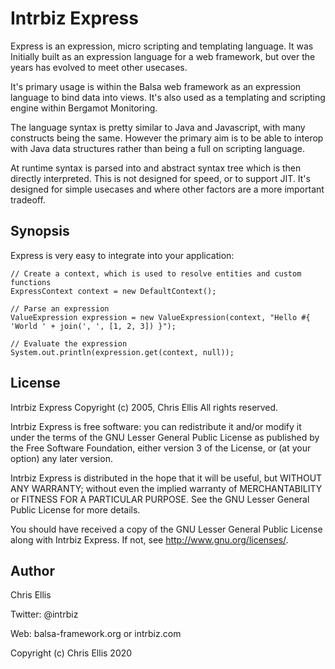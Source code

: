 # Intrbiz Express

Express is an expression, micro scripting and templating language.  It was Initially built as an expression language for a web framework, but over the years has evolved to meet other usecases.

It's primary usage is within the Balsa web framework as an expression language to bind data into views.  It's also used as a templating and scripting engine within Bergamot Monitoring.

The language syntax is pretty similar to Java and Javascript, with many constructs being the same.  However the primary aim is to be able to interop with Java data structures rather than being 
a full on scripting language.

At runtime syntax is parsed into and abstract syntax tree which is then directly interpreted.  This is not designed for speed, or to support JIT.  It's designed for simple usecases and where 
other factors are a more important tradeoff.

## Synopsis

Express is very easy to integrate into your application:

	// Create a context, which is used to resolve entities and custom functions
	ExpressContext context = new DefaultContext();

	// Parse an expression
	ValueExpression expression = new ValueExpression(context, "Hello #{ 'World ' + join(', ', [1, 2, 3]) }");

	// Evaluate the expression
	System.out.println(expression.get(context, null));

## License

Intrbiz Express
Copyright (c) 2005, Chris Ellis
All rights reserved.

Intrbiz Express is free software: you can redistribute it and/or modify
it under the terms of the GNU Lesser General Public License as published by
the Free Software Foundation, either version 3 of the License, or
(at your option) any later version.

Intrbiz Express is distributed in the hope that it will be useful,
but WITHOUT ANY WARRANTY; without even the implied warranty of
MERCHANTABILITY or FITNESS FOR A PARTICULAR PURPOSE.  See the
GNU Lesser General Public License for more details.

You should have received a copy of the GNU Lesser General Public License
along with Intrbiz Express.  If not, see <http://www.gnu.org/licenses/>.

## Author

Chris Ellis

Twitter: @intrbiz

Web: balsa-framework.org or intrbiz.com

Copyright (c) Chris Ellis 2020
